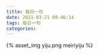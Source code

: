 ```yaml
---
title: 每日一句
date: 2021-03-21 08:46:14
tags: 每日一句
categories:
---
```

{% asset_img yiju.png meiriyiju %}
